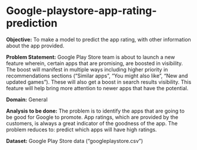 # Google-playstore-app-rating-prediction
**Objective:** To make a model to predict the app rating, with other information about the app provided.

**Problem Statement:**
Google Play Store team is about to launch a new feature wherein, certain apps that are promising, are boosted in visibility. The boost will manifest in multiple 
ways including higher priority in recommendations sections (“Similar apps”, “You might also like”, “New and updated games”). These will also get a boost in search results visibility.  This feature will help bring more attention to newer apps that have the potential.

**Domain:** General

**Analysis to be done:** The problem is to identify the apps that are going to be good for Google to promote. App ratings, which are provided by the customers, is always a great 
indicator of the goodness of the app. The problem reduces to: predict which apps will have high ratings.

**Dataset:** Google Play Store data (“googleplaystore.csv”)
